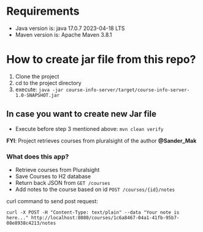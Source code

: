 # Requirements
 
- Java version is: java 17.0.7 2023-04-18 LTS
- Maven version is: Apache Maven 3.8.1

# How to create jar file from this repo?

1. Clone the project 
2. cd to the project directory 
3. execute: ``` java -jar course-info-server/target/course-info-server-1.0-SNAPSHOT.jar ```

## In case you want to create new Jar file
 - Execute before step 3 mentioned above: ``` mvn clean verify ```

**FYI**: Project retrieves courses from pluralsight of the author 
**@Sander_Mak**

### What does this app?

- Retrieve courses from Pluralsight
- Save Courses to H2 database
- Return back JSON from ``` GET /courses ```
- Add notes to the course based on id ``` POST /courses/{id}/notes ```

curl command to send post request:
```
curl -X POST -H "Content-Type: text/plain" --data "Your note is here..." http://localhost:8080/courses/1c6a8467-04a1-41fb-95b7-08e8938c4213/notes
```